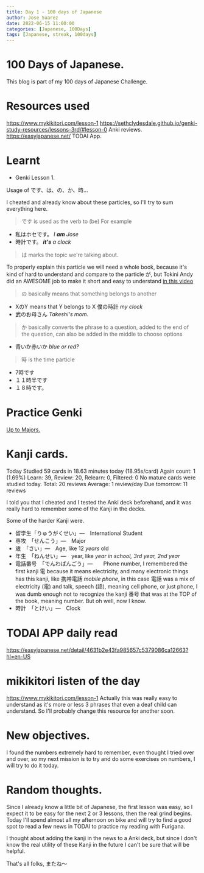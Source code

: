 ```yaml
---
title: Day 1 - 100 days of Japanese
author: Jose Suarez
date: 2022-06-15 11:00:00
categories: [Japanese, 100Days]
tags: [Japanese, streak, 100days]
---
```


# 100 Days of Japanese.

This blog is part of my 100 days of Japanese Challenge.


# Resources used
https://www.mykikitori.com/lesson-1
https://sethclydesdale.github.io/genki-study-resources/lessons-3rd/#lesson-0
Anki reviews.
https://easyjapanese.net/ TODAI App.


# Learnt

* Genki Lesson 1.

Usage of です、は、の、か、時...

I cheated and already know about these particles, so I'll try to sum everything here.

> です is used as the verb to (be) For example

* 私はホセです。
	_I **am** Jose_
* 時計です。
  _**it's** a clock_

> は marks the topic we're talking about.

To properly explain this particle we will need a whole book, because it's kind of hard to understand and compare to the particle が, but Tokini Andy did an AWESOME job to make it short and easy to understand [in this video](https://www.youtube.com/watch?v=ytjRoTwWnzw)

> の basically means that something belongs to another

* XのY means that Y belongs to X
  僕の時計
  _my clock_
* 武のお母さん
  _Takeshi's mom._

> か basically converts the phrase to a question, added to the end of the question, can also be added in the middle to choose options

* 青いか赤いか
  _blue or red?_

> 時 is the time particle　

* 7時です
* １１時半です
* １８時です。


# Practice Genki
[Up to Majors.](https://sethclydesdale.github.io/genki-study-resources/lessons-3rd/lesson-1/vocab-5/)


# Kanji cards.

Today
Studied 59 cards in 18.63 minutes today (18.95s/card)
Again count: 1 (1.69%)
Learn: 39, Review: 20, Relearn: 0, Filtered: 0
No mature cards were studied today.
Total:	20 reviews
Average:	1 review/day
Due tomorrow:	11 reviews

I told you that I cheated and I tested the Anki deck beforehand, and it was really hard to remember some of the Kanji in the decks.

Some of the harder Kanji were.

* 留学生「りゅうがくせい」―　International Student
* 専攻　「せんこう」―　Major
* 歳　「さい」―　Age, like 12 _years_ old
* 年生　「ねんせい」―　year, like _year in school, 3rd year, 2nd year_
* 電話番号　「でんわばんごう」―　　Phone number, I remembered the first kanji 電 because it means electricity, and many electronic things has this kanji, like 携帯電話 _mobile phone_, in this case 電話 was a mix of electricity (電) and talk, speech (話), meaning cell phone, or just phone, I was dumb enough not to recognize the kanji 番号 that was at the TOP of the book, meaning number. But oh well, now I know.
* 時計　「とけい」―　Clock

# TODAI APP daily read

https://easyjapanese.net/detail/4631b2e43fa985657c5379086ca12663?hl=en-US

# mikikitori listen of the day

https://www.mykikitori.com/lesson-1
Actually this was really easy to understand as it's more or less 3 phrases that even a deaf child can understand. So I'll probably change this resource for another soon.

# New objectives.
I found the numbers extremely hard to remember, even thought I tried over and over, so my next mission is to try and do some exercises on numbers, I will try to do it today.

# Random thoughts.
Since I already know a little bit of Japanese, the first lesson was easy, so I expect it to be easy for the next 2 or 3 lessons, then the real grind begins. Today I'll spend almost all my afternoon on bike and will try to find a good spot to read a few news in TODAI to practice my reading with Furigana.

I thought about adding the kanji in the news to a Anki deck, but since I don't know the real utility of these Kanji in the future I can't be sure that will be helpful.

That's all folks, またね～


